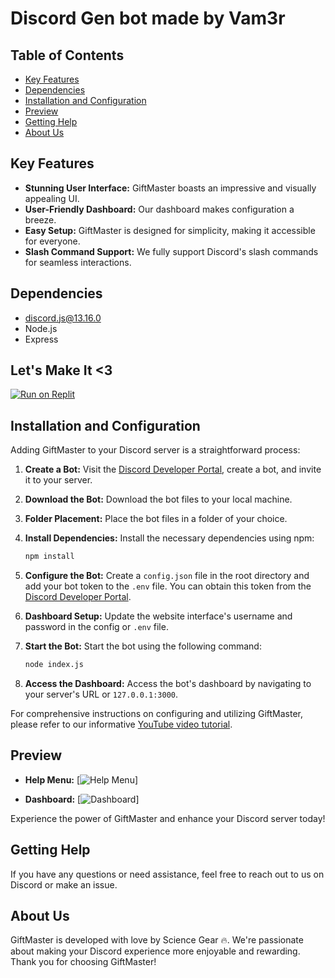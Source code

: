 #  Discord Gen bot made by Vam3r

## Table of Contents

- [Key Features](#key-features)
- [Dependencies](#dependencies)
- [Installation and Configuration](#installation-and-configuration)
- [Preview](#preview)
- [Getting Help](#getting-help)
- [About Us](#about-us)

## Key Features

- **Stunning User Interface:** GiftMaster boasts an impressive and visually appealing UI.
- **User-Friendly Dashboard:** Our dashboard makes configuration a breeze.
- **Easy Setup:** GiftMaster is designed for simplicity, making it accessible for everyone.
- **Slash Command Support:** We fully support Discord's slash commands for seamless interactions.

## Dependencies

- [discord.js@13.16.0](https://discord.js.org/#/)
- Node.js
- Express

## Let's Make It <3

<a href="https://replit.com/github/https://github.com/ScienceGear/giftmaster-slash">
  <img src="https://replit.com/badge/github/ScienceGear/giftmaster-slash" alt="Run on Replit" />
</a>

## Installation and Configuration

Adding GiftMaster to your Discord server is a straightforward process:

1. **Create a Bot:** Visit the [Discord Developer Portal](https://discord.com/developers/applications), create a bot, and invite it to your server.

2. **Download the Bot:** Download the bot files to your local machine.

3. **Folder Placement:** Place the bot files in a folder of your choice.

4. **Install Dependencies:** Install the necessary dependencies using npm:

   ```bash
   npm install
   ```

5. **Configure the Bot:** Create a `config.json` file in the root directory and add your bot token to the `.env` file. You can obtain this token from the [Discord Developer Portal](https://discord.com/developers/applications).

6. **Dashboard Setup:** Update the website interface's username and password in the config or `.env` file.

7. **Start the Bot:** Start the bot using the following command:

   ```bash
   node index.js
   ```

8. **Access the Dashboard:** Access the bot's dashboard by navigating to your server's URL or `127.0.0.1:3000`.

For comprehensive instructions on configuring and utilizing GiftMaster, please refer to our informative [YouTube video tutorial](example.com).

## Preview

- **Help Menu:**
  [![Help Menu](https://cdn.discordapp.com/attachments/1134114615962390581/1155450003062526003/image.png)]

- **Dashboard:**
  [![Dashboard](https://cdn.discordapp.com/attachments/1118478613986156544/1153663257370955826/image.png)]

Experience the power of GiftMaster and enhance your Discord server today!

## Getting Help

If you have any questions or need assistance, feel free to reach out to us on Discord or make an issue.

## About Us

GiftMaster is developed with love by Science Gear 🔥. We're passionate about making your Discord experience more enjoyable and rewarding. Thank you for choosing GiftMaster!
